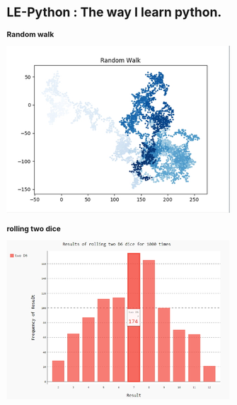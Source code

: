# LE-Python : The way I learn python.



### Random walk
![random walk 5000 steps][random_walk]

### rolling two dice
![two dice sum][two_dice]

[random_walk]:https://github.com/pinkmaguro/LE-Python/blob/master/static/images/random_walk.jpg
[two_dice]:https://github.com/pinkmaguro/LE-Python/blob/master/static/images/two_dice.jpg
